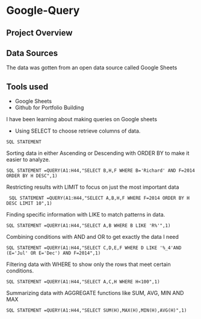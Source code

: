 # Google-Query

## Project Overview

## Data Sources
The data was gotten from an open data source called Google Sheets

## Tools used
- Google Sheets
- Github for Portfolio Building

I have been learning about making queries on Google sheets
- Using SELECT to choose retrieve columns of data.
```
SQL STATEMENT 
```
Sorting data in either Ascending or Descending with ORDER BY to make it easier to analyze.
```
SQL STATEMENT =QUERY(A1:H44,"SELECT B,H,F WHERE B='Richard' AND F=2014 ORDER BY H DESC",1)
``` 
Restricting results with LIMIT to focus on just the most important data
```
 SQL STATEMENT =QUERY(A1:H44,"SELECT A,B,H,F WHERE F=2014 ORDER BY H DESC LIMIT 10",1)
```
Finding specific information with LIKE to match patterns in data.
```
SQL STATEMENT =QUERY(A1:H44,"SELECT A,B WHERE B LIKE 'R%'",1)
```
Combining conditions with AND and OR to get exactly the data I need
```
SQL STATEMENT =QUERY(A1:H44,"SELECT C,D,E,F WHERE D LIKE '%_4'AND (E='Jul' OR E='Dec') AND F=2014",1)
```
Filtering data with WHERE to show only the rows that meet certain conditions.
```
SQL STATEMENT =QUERY(A1:H44,"SELECT A,C,H WHERE H<100",1)
```
Summarizing data with AGGREGATE functions like SUM, AVG, MIN AND MAX
```
SQL STATEMENT =QUERY(A1:H44,"SELECT SUM(H),MAX(H),MIN(H),AVG(H)",1)
```
